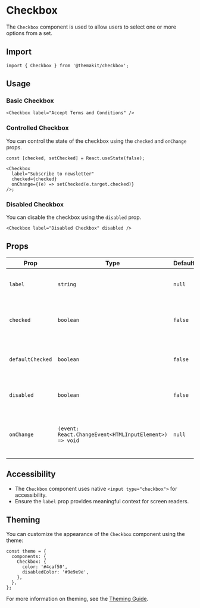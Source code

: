 # Checkbox

The `Checkbox` component is used to allow users to select one or more options from a set.

## Import

```tsx
import { Checkbox } from '@themakit/checkbox';
```

## Usage

### Basic Checkbox

```tsx
<Checkbox label="Accept Terms and Conditions" />
```

### Controlled Checkbox

You can control the state of the checkbox using the `checked` and `onChange` props.

```tsx
const [checked, setChecked] = React.useState(false);

<Checkbox
  label="Subscribe to newsletter"
  checked={checked}
  onChange={(e) => setChecked(e.target.checked)}
/>;
```

### Disabled Checkbox

You can disable the checkbox using the `disabled` prop.

```tsx
<Checkbox label="Disabled Checkbox" disabled />
```

## Props

| Prop         | Type                | Default   | Description                                      |
|--------------|---------------------|-----------|--------------------------------------------------|
| `label`      | `string`            | `null`    | The label displayed next to the checkbox.       |
| `checked`    | `boolean`           | `false`   | Whether the checkbox is checked (controlled).   |
| `defaultChecked` | `boolean`       | `false`   | Whether the checkbox is initially checked.      |
| `disabled`   | `boolean`           | `false`   | Whether the checkbox is disabled.               |
| `onChange`   | `(event: React.ChangeEvent<HTMLInputElement>) => void` | `null` | Callback triggered when the checkbox state changes. |

## Accessibility

- The `Checkbox` component uses native `<input type="checkbox">` for accessibility.
- Ensure the `label` prop provides meaningful context for screen readers.

## Theming

You can customize the appearance of the `Checkbox` component using the theme:

```tsx
const theme = {
  components: {
    Checkbox: {
      color: '#4caf50',
      disabledColor: '#9e9e9e',
    },
  },
};
```

For more information on theming, see the [Theming Guide](../../../theming/overview).